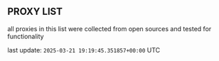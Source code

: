 ## PROXY LIST

all proxies in this list were collected from open sources and tested for functionality

last update: `2025-03-21 19:19:45.351857+00:00` UTC